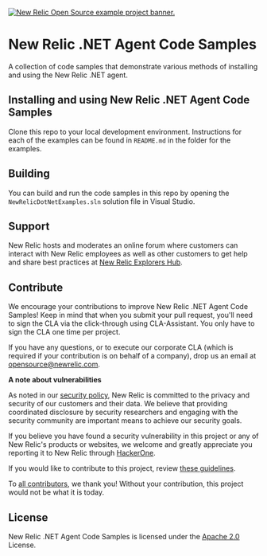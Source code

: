 <a href="https://opensource.newrelic.com/oss-category/#example-code"><picture><source media="(prefers-color-scheme: dark)" srcset="https://github.com/newrelic/opensource-website/raw/main/src/images/categories/dark/Example_Code.png"><source media="(prefers-color-scheme: light)" srcset="https://github.com/newrelic/opensource-website/raw/main/src/images/categories/Example_Code.png"><img alt="New Relic Open Source example project banner." src="https://github.com/newrelic/opensource-website/raw/main/src/images/categories/Example_Code.png"></picture></a>

# New Relic .NET Agent Code Samples

A collection of code samples that demonstrate various methods of installing and using the New Relic .NET agent.

## Installing and using New Relic .NET Agent Code Samples

Clone this repo to your local development environment. Instructions for each of the examples can be found in `README.md` in the folder for the examples.

## Building

You can build and run the code samples in this repo by opening the `NewRelicDotNetExamples.sln` solution file in Visual Studio.

## Support

New Relic hosts and moderates an online forum where customers can interact with New Relic employees as well as other customers to get help and share best practices at [New Relic Explorers Hub](https://forum.newrelic.com).

## Contribute

We encourage your contributions to improve New Relic .NET Agent Code Samples! Keep in mind that when you submit your pull request, you'll need to sign the CLA via the click-through using CLA-Assistant. You only have to sign the CLA one time per project.

If you have any questions, or to execute our corporate CLA (which is required if your contribution is on behalf of a company), drop us an email at opensource@newrelic.com.

**A note about vulnerabilities**

As noted in our [security policy](../../security/policy), New Relic is committed to the privacy and security of our customers and their data. We believe that providing coordinated disclosure by security researchers and engaging with the security community are important means to achieve our security goals.

If you believe you have found a security vulnerability in this project or any of New Relic's products or websites, we welcome and greatly appreciate you reporting it to New Relic through [HackerOne](https://hackerone.com/newrelic).

If you would like to contribute to this project, review [these guidelines](./CONTRIBUTING.md).

To [all contributors](https://github.com/newrelic/newrelic-dotnet-examples/graphs/contributors), we thank you!  Without your contribution, this project would not be what it is today.

## License
New Relic .NET Agent Code Samples is licensed under the [Apache 2.0](http://apache.org/licenses/LICENSE-2.0.txt) License.

